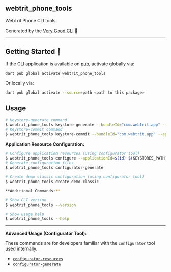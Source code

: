 ## webtrit_phone_tools

WebTrit Phone CLI tools.

Generated by the [Very Good CLI][very_good_cli_link] 🤖

---

## Getting Started 🚀

If the CLI application is available on [pub](https://pub.dev), activate globally via:

```sh
dart pub global activate webtrit_phone_tools
```

Or locally via:

```sh
dart pub global activate --source=path <path to this package>
```

## Usage

```sh
# Keystore-generate command
$ webtrit_phone_tools keystore-generate --bundleId="com.webtrit.app" --appendDirectory ../webtrit_phone_keystores
# Keystore-commit command
$ webtrit_phone_tools keystore-commit --bundleId="com.webtrit.app" --appendDirectory ../webtrit_phone_keystores
```

**Application Resource Configuration:**

```sh
# Configure application resources (using configurator tool)
$ webtrit_phone_tools configure --applicationId=$(id) $(KEYSTORES_PATH) --$(BUILD_FLOW)
# Generate configuration files
$ webtrit_phone_tools configurator-generate

# Create demo classic configuration (using configurator tool)
$ webtrit_phone_tools create-demo-classic

**Additional Commands:**

# Show CLI version
$ webtrit_phone_tools --version

# Show usage help
$ webtrit_phone_tools --help
```

---

**Advanced Usage (Configurator Tool):**

These commands are for developers familiar with the `configurator` tool used internally.

* [`configurator-resources`](./lib/src/commands/configurator_get_resources_command.dart)
* [`configurator-generate`](./lib/src/commands/configurator_generate_command.dart)

[very_good_cli_link]: https://github.com/VeryGoodOpenSource/very_good_cli
